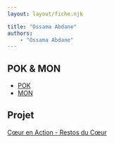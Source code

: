 ```yaml
---
layout: layout/fiche.njk

title: "Ossama Abdane"
authors:
    - "Ossama Abdane"
---
```


## POK & MON

* [POK](./pok)
* [MON](./mon)

## Projet

[Cœur en Action - Restos du Cœur](../../../projets/2022-2023/Restos%20du%20coeur)
